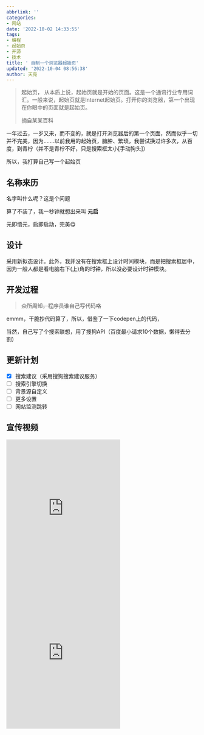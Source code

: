 ```yaml
---
abbrlink: ''
categories:
- 网站
date: '2022-10-02 14:33:55'
tags:
- 编程
- 起始页
- 开源
- 技术
title: ' 自制一个浏览器起始页'
updated: '2022-10-04 08:56:38'
author: 天亮
---
```

> 起始页， 从本质上说，起始页就是开始的页面。这是一个通讯行业专用词汇。一般来说，起始页就是Internet起始页。打开你的浏览器，第一个出现在你眼中的页面就是起始页。
>
> 摘自某某百科

一年过去，一岁又来，而不变的，就是打开浏览器后的第一个页面，然而似乎一切并不完美，因为.......以前我用的起始页，臃肿、繁琐，我尝试换过许多次，从百度，到青柠（并不是青柠不好，只是搜索框太小[手动狗头]）

所以，我打算自己写一个起始页

## 名称来历

名字叫什么呢？这是个问题

算了不装了，我一秒钟就想出来叫 **元启**

元即悟元，启即启动，完美😋

## 设计

采用新拟态设计。此外，我并没有在搜索框上设计时间模块，而是把搜索框居中，因为一般人都是看电脑右下(上)角的时钟，所以没必要设计时钟模块。

## 开发过程

> ~~众所周知，程序员谁自己写代码咯~~

emmm，干脆抄代码算了，所以，借鉴了一下codepen上的代码，

当然，自己写了个搜索联想，用了搜狗API（百度最小请求10个数据，懒得去分割）

## 更新计划

* [X]  搜索建议（采用搜狗搜索建议服务）
* [ ]  搜索引擎切换
* [ ]  背景源自定义
* [ ]  更多设置
* [ ]  网站监测跳转

## 宣传视频

<iframe src="https://player.bilibili.com/player.html?aid=815423253&bvid=BV1EG4y1z7WF&cid=829991213&page=1" scrolling="no" border="0" frameborder="no" framespacing="0" allowfullscreen="true" height="380"> </iframe>






<iframe src="https://player.bilibili.com/player.html?aid=773334521&bvid=BV1b14y1h7bg&cid=842156404&page=1" scrolling="no" border="0" frameborder="no" framespacing="0" allowfullscreen="true" height="380" w> </iframe>
